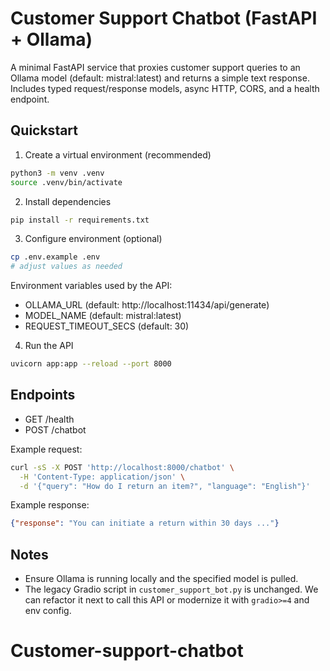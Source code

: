 # Customer Support Chatbot (FastAPI + Ollama)

A minimal FastAPI service that proxies customer support queries to an Ollama model (default: mistral:latest) and returns a simple text response. Includes typed request/response models, async HTTP, CORS, and a health endpoint.

## Quickstart

1) Create a virtual environment (recommended)

```bash
python3 -m venv .venv
source .venv/bin/activate
```

2) Install dependencies

```bash
pip install -r requirements.txt
```

3) Configure environment (optional)

```bash
cp .env.example .env
# adjust values as needed
```

Environment variables used by the API:
- OLLAMA_URL (default: http://localhost:11434/api/generate)
- MODEL_NAME (default: mistral:latest)
- REQUEST_TIMEOUT_SECS (default: 30)

4) Run the API

```bash
uvicorn app:app --reload --port 8000
```

## Endpoints

- GET /health
- POST /chatbot

Example request:

```bash
curl -sS -X POST 'http://localhost:8000/chatbot' \
  -H 'Content-Type: application/json' \
  -d '{"query": "How do I return an item?", "language": "English"}'
```

Example response:

```json
{"response": "You can initiate a return within 30 days ..."}
```

## Notes
- Ensure Ollama is running locally and the specified model is pulled.
- The legacy Gradio script in `customer_support_bot.py` is unchanged. We can refactor it next to call this API or modernize it with `gradio>=4` and env config.
# Customer-support-chatbot
